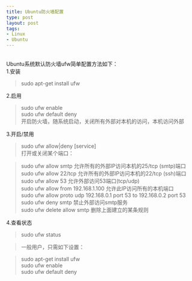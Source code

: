 ```yaml
--- 
title: Ubuntu防火墙配置
type: post
layout: post
tags: 
- Linux
- Ubuntu
---
```


<br />Ubuntu系统默认防火墙ufw简单配置方法如下：<br />1.安装<br /><blockquote>sudo apt-get install ufw</blockquote>2.启用<br /><blockquote>sudo ufw enable<br />sudo ufw default deny<br />开启防火墙，随系统启动，关闭所有外部对本机的访问，本机访问外部</blockquote>3.开启/禁用<br /><blockquote>sudo ufw allow|deny [service]<br />打开或关闭某个端口：</blockquote><blockquote>sudo ufw allow smtp 允许所有的外部IP访问本机的25/tcp (smtp)端口<br />sudo ufw allow 22/tcp 允许所有的外部IP访问本机的22/tcp (ssh)端口<br />sudo ufw allow 53 允许外部访问53端口(tcp/udp)<br />sudo ufw allow from 192.168.1.100 允许此IP访问所有的本机端口<br />sudo ufw allow proto udp 192.168.0.1 port 53 to 192.168.0.2 port 53<br />sudo ufw deny smtp 禁止外部访问smtp服务<br />sudo ufw delete allow smtp 删除上面建立的某条规则</blockquote>4.查看状态<br /><blockquote>sudo ufw status</blockquote><blockquote>一般用户，只需如下设置：</blockquote><blockquote>sudo apt-get install ufw<br />sudo ufw enable<br />sudo ufw default deny</blockquote>
